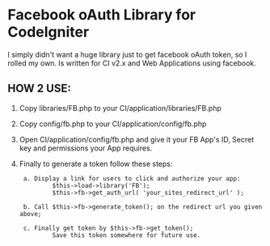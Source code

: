 # Facebook oAuth Library for CodeIgniter

I simply didn't want a huge library just to get facebook oAuth token, so I rolled my own. Is written for CI v2.x and Web Applications using facebook.

## HOW 2 USE:


1. Copy libraries/FB.php to your CI/application/libraries/FB.php
2. Copy config/fb.php to your CI/application/config/fb.php
3. Open CI/application/config/fb.php and give it your FB App's ID, Secret key and permissions your App requires.
4. Finally to generate a token follow these steps:
		
		a. Display a link for users to click and authorize your app:
				$this->load->library('FB');
				$this->fb->get_auth_url( 'your_sites_redirect_url' );
				
		b. Call $this->fb->generate_token(); on the redirect url you given above;
		
		c. Finally get token by $this->fb->get_token();
				Save this token somewhere for future use.
